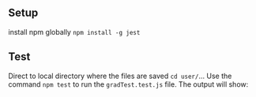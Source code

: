 ## Setup
install npm globally 
`npm install -g jest`

## Test
Direct to local directory where the files are saved `cd user/`...
Use the command `npm test` to run the `gradTest.test.js` file.
The output will show:
